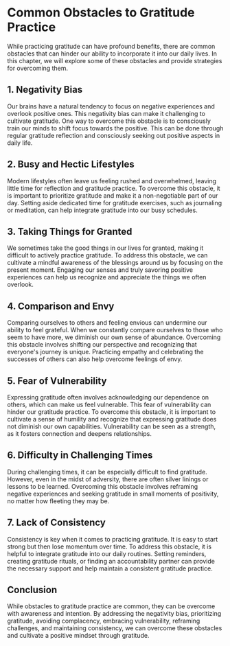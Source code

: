 Common Obstacles to Gratitude Practice
=================================================

While practicing gratitude can have profound benefits, there are common obstacles that can hinder our ability to incorporate it into our daily lives. In this chapter, we will explore some of these obstacles and provide strategies for overcoming them.

1\. Negativity Bias
------------------

Our brains have a natural tendency to focus on negative experiences and overlook positive ones. This negativity bias can make it challenging to cultivate gratitude. One way to overcome this obstacle is to consciously train our minds to shift focus towards the positive. This can be done through regular gratitude reflection and consciously seeking out positive aspects in daily life.

2\. Busy and Hectic Lifestyles
-----------------------------

Modern lifestyles often leave us feeling rushed and overwhelmed, leaving little time for reflection and gratitude practice. To overcome this obstacle, it is important to prioritize gratitude and make it a non-negotiable part of our day. Setting aside dedicated time for gratitude exercises, such as journaling or meditation, can help integrate gratitude into our busy schedules.

3\. Taking Things for Granted
----------------------------

We sometimes take the good things in our lives for granted, making it difficult to actively practice gratitude. To address this obstacle, we can cultivate a mindful awareness of the blessings around us by focusing on the present moment. Engaging our senses and truly savoring positive experiences can help us recognize and appreciate the things we often overlook.

4\. Comparison and Envy
----------------------

Comparing ourselves to others and feeling envious can undermine our ability to feel grateful. When we constantly compare ourselves to those who seem to have more, we diminish our own sense of abundance. Overcoming this obstacle involves shifting our perspective and recognizing that everyone's journey is unique. Practicing empathy and celebrating the successes of others can also help overcome feelings of envy.

5\. Fear of Vulnerability
------------------------

Expressing gratitude often involves acknowledging our dependence on others, which can make us feel vulnerable. This fear of vulnerability can hinder our gratitude practice. To overcome this obstacle, it is important to cultivate a sense of humility and recognize that expressing gratitude does not diminish our own capabilities. Vulnerability can be seen as a strength, as it fosters connection and deepens relationships.

6\. Difficulty in Challenging Times
----------------------------------

During challenging times, it can be especially difficult to find gratitude. However, even in the midst of adversity, there are often silver linings or lessons to be learned. Overcoming this obstacle involves reframing negative experiences and seeking gratitude in small moments of positivity, no matter how fleeting they may be.

7\. Lack of Consistency
----------------------

Consistency is key when it comes to practicing gratitude. It is easy to start strong but then lose momentum over time. To address this obstacle, it is helpful to integrate gratitude into our daily routines. Setting reminders, creating gratitude rituals, or finding an accountability partner can provide the necessary support and help maintain a consistent gratitude practice.

Conclusion
----------

While obstacles to gratitude practice are common, they can be overcome with awareness and intention. By addressing the negativity bias, prioritizing gratitude, avoiding complacency, embracing vulnerability, reframing challenges, and maintaining consistency, we can overcome these obstacles and cultivate a positive mindset through gratitude.
